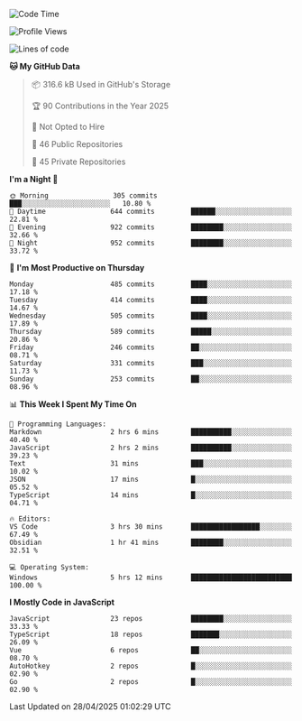 <!--START_SECTION:waka-->
![Code Time](http://img.shields.io/badge/Code%20Time-942%20hrs%2042%20mins-blue)

![Profile Views](http://img.shields.io/badge/Profile%20Views-1-blue)

![Lines of code](https://img.shields.io/badge/From%20Hello%20World%20I%27ve%20Written-1.1%20million%20lines%20of%20code-blue)

**🐱 My GitHub Data** 

> 📦 316.6 kB Used in GitHub's Storage 
 > 
> 🏆 90 Contributions in the Year 2025
 > 
> 🚫 Not Opted to Hire
 > 
> 📜 46 Public Repositories 
 > 
> 🔑 45 Private Repositories 
 > 
**I'm a Night 🦉** 

```text
🌞 Morning                305 commits         ███░░░░░░░░░░░░░░░░░░░░░░   10.80 % 
🌆 Daytime                644 commits         ██████░░░░░░░░░░░░░░░░░░░   22.81 % 
🌃 Evening                922 commits         ████████░░░░░░░░░░░░░░░░░   32.66 % 
🌙 Night                  952 commits         ████████░░░░░░░░░░░░░░░░░   33.72 % 
```
📅 **I'm Most Productive on Thursday** 

```text
Monday                   485 commits         ████░░░░░░░░░░░░░░░░░░░░░   17.18 % 
Tuesday                  414 commits         ████░░░░░░░░░░░░░░░░░░░░░   14.67 % 
Wednesday                505 commits         ████░░░░░░░░░░░░░░░░░░░░░   17.89 % 
Thursday                 589 commits         █████░░░░░░░░░░░░░░░░░░░░   20.86 % 
Friday                   246 commits         ██░░░░░░░░░░░░░░░░░░░░░░░   08.71 % 
Saturday                 331 commits         ███░░░░░░░░░░░░░░░░░░░░░░   11.73 % 
Sunday                   253 commits         ██░░░░░░░░░░░░░░░░░░░░░░░   08.96 % 
```


📊 **This Week I Spent My Time On** 

```text
💬 Programming Languages: 
Markdown                 2 hrs 6 mins        ██████████░░░░░░░░░░░░░░░   40.40 % 
JavaScript               2 hrs 2 mins        ██████████░░░░░░░░░░░░░░░   39.23 % 
Text                     31 mins             ███░░░░░░░░░░░░░░░░░░░░░░   10.02 % 
JSON                     17 mins             █░░░░░░░░░░░░░░░░░░░░░░░░   05.52 % 
TypeScript               14 mins             █░░░░░░░░░░░░░░░░░░░░░░░░   04.71 % 

🔥 Editors: 
VS Code                  3 hrs 30 mins       █████████████████░░░░░░░░   67.49 % 
Obsidian                 1 hr 41 mins        ████████░░░░░░░░░░░░░░░░░   32.51 % 

💻 Operating System: 
Windows                  5 hrs 12 mins       █████████████████████████   100.00 % 
```

**I Mostly Code in JavaScript** 

```text
JavaScript               23 repos            ████████░░░░░░░░░░░░░░░░░   33.33 % 
TypeScript               18 repos            ███████░░░░░░░░░░░░░░░░░░   26.09 % 
Vue                      6 repos             ██░░░░░░░░░░░░░░░░░░░░░░░   08.70 % 
AutoHotkey               2 repos             █░░░░░░░░░░░░░░░░░░░░░░░░   02.90 % 
Go                       2 repos             █░░░░░░░░░░░░░░░░░░░░░░░░   02.90 % 
```




 Last Updated on 28/04/2025 01:02:29 UTC
<!--END_SECTION:waka-->
